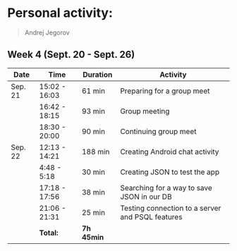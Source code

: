 # Personal activity:
> Andrej Jegorov

## Week 4 (Sept. 20 - Sept. 26)

| **Date**  | **Time**      | **Duration**  | **Activity** |
| --------  | ------------- | ------------  | ------------ |
| Sep. 21   | 15:02 - 16:03 | 61 min        | Preparing for a group meet |
|           | 16:42 - 18:15 | 93 min        | Group meeting |
|           | 18:30 - 20:00 | 90 min        | Continuing group meet |
| Sep. 22   | 12:13 - 14:21 | 188 min       | Creating Android chat activity |
|           | 4:48 - 5:18   | 30 min        | Creating JSON to test the app |
|           | 17:18 - 17:56 | 38 min        | Searching for a way to save JSON in our DB |
|           | 21:06 - 21:31 | 25 min        | Testing connection to a server and PSQL features |
|  | **Total:** | **7h 45min** | |